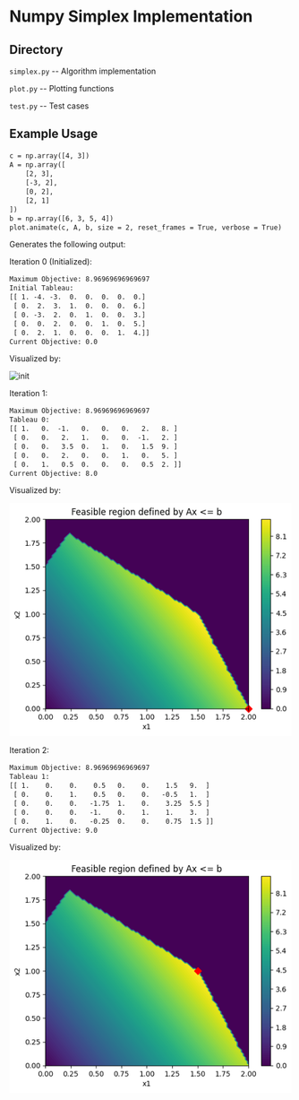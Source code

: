 # Numpy Simplex Implementation

## Directory

`simplex.py` -- Algorithm implementation

`plot.py` -- Plotting functions

`test.py` -- Test cases

## Example Usage

```{Python}
c = np.array([4, 3])
A = np.array([
    [2, 3],
    [-3, 2],
    [0, 2],
    [2, 1]
])
b = np.array([6, 3, 5, 4])
plot.animate(c, A, b, size = 2, reset_frames = True, verbose = True)
```

Generates the following output:

Iteration 0 (Initialized):
```
Maximum Objective: 8.96969696969697
Initial Tableau: 
[[ 1. -4. -3.  0.  0.  0.  0.  0.]
 [ 0.  2.  3.  1.  0.  0.  0.  6.]
 [ 0. -3.  2.  0.  1.  0.  0.  3.]
 [ 0.  0.  2.  0.  0.  1.  0.  5.]
 [ 0.  2.  1.  0.  0.  0.  1.  4.]]
Current Objective: 0.0
```
Visualized by:

![init](https://i.imgur.com/Nhm8jCD.png)

Iteration 1:
```
Maximum Objective: 8.96969696969697
Tableau 0: 
[[ 1.   0.  -1.   0.   0.   0.   2.   8. ]
 [ 0.   0.   2.   1.   0.   0.  -1.   2. ]
 [ 0.   0.   3.5  0.   1.   0.   1.5  9. ]
 [ 0.   0.   2.   0.   0.   1.   0.   5. ]
 [ 0.   1.   0.5  0.   0.   0.   0.5  2. ]]
Current Objective: 8.0
```
Visualized by:

![init2](./images/init2.png)

Iteration 2:
```
Maximum Objective: 8.96969696969697
Tableau 1: 
[[ 1.    0.    0.    0.5   0.    0.    1.5   9.  ]
 [ 0.    0.    1.    0.5   0.    0.   -0.5   1.  ]
 [ 0.    0.    0.   -1.75  1.    0.    3.25  5.5 ]
 [ 0.    0.    0.   -1.    0.    1.    1.    3.  ]
 [ 0.    1.    0.   -0.25  0.    0.    0.75  1.5 ]]
Current Objective: 9.0
```
Visualized by:

![init3](./images/init3.png)
